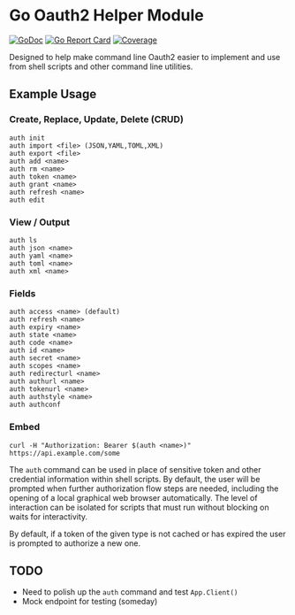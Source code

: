 # Go Oauth2 Helper Module

[![GoDoc](https://godoc.org/gitlab.com/rwxrob/auth-go?status.svg)](https://godoc.org/gitlab.com/rwxrob/auth-go)
[![Go Report Card](https://goreportcard.com/badge/gitlab.com/rwxrob/auth-go)](https://goreportcard.com/report/gitlab.com/rwxrob/auth-go)
[![Coverage](https://gocover.io/_badge/gitlab.com/rwxrob/auth-go)](https://gocover.io/gitlab.com/rwxrob/auth-go)

Designed to help make command line Oauth2 easier to implement and use
from shell scripts and other command line utilities.

## Example Usage

### Create, Replace, Update, Delete (CRUD)

```
auth init
auth import <file> (JSON,YAML,TOML,XML)
auth export <file>
auth add <name>
auth rm <name>
auth token <name>
auth grant <name>
auth refresh <name>
auth edit
```

### View / Output

```
auth ls
auth json <name>
auth yaml <name>
auth toml <name>
auth xml <name>
```

### Fields

```
auth access <name> (default)
auth refresh <name>
auth expiry <name>
auth state <name>
auth code <name>
auth id <name>
auth secret <name>
auth scopes <name>
auth redirecturl <name>
auth authurl <name>
auth tokenurl <name>
auth authstyle <name>
auth authconf 
```
### Embed

```
curl -H "Authorization: Bearer $(auth <name>)" https://api.example.com/some
```

The `auth` command can be used in place of sensitive token and other
credential information within shell scripts. By default, the user will
be prompted when further authorization flow steps are needed, including
the opening of a local graphical web browser automatically. The level of
interaction can be isolated for scripts that must run without blocking
on waits for interactivity.

By default, if a token of the given type is not cached or has expired
the user is prompted to authorize a new one.

## TODO

* Need to polish up the `auth` command and test `App.Client()`
* Mock endpoint for testing (someday)
